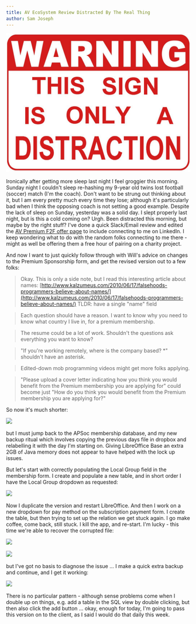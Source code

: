 ```yaml
---
title: AV EcoSystem Review Distracted By The Real Thing
author: Sam Joseph
---
```


![distraction](../images/distraction.jpg)

Ironically after getting more sleep last night I feel groggier this morning.  Sunday night I couldn't sleep re-hashing my 9-year old twins lost football (soccer) match (I'm the coach).  Don't want to be strung out thinking about it, but I am every pretty much every time they lose; although it's particularly bad when I think the opposing coach is not setting a good example.  Despite the lack of sleep on Sunday, yesterday was a solid day.  I slept properly last night, but is this a cold coming on?  Urgh.  Been distracted this morning, but maybe by the right stuff?  I've done a quick Slack/Email review and edited the [AV Premium F2F offer page](https://www.agileventures.org/premium-f2f-offer) to include connecting to me on LinkedIn.  I keep wondering what to do with the random folks connecting to me there - might as well be offering them a free hour of pairing on a charity project.

And now I want to just quickly follow through with Will's advice on changes to the Premium Sponsorship form, and get the revised version out to a few folks:

> Okay. This is only a side note, but I read this interesting article about names: [http://www.kalzumeus.com/2010/06/17/falsehoods-programmers-believe-about-names/](http://www.kalzumeus.com/2010/06/17/falsehoods-programmers-believe-about-names/) TLDR: have a single "name" field

> Each question should have a reason. I want to know why you need to know what country I live in, for a premium membership.

> The resume could be a lot of work. Shouldn't the questions ask everything you want to know?

> "If you're working remotely, where is the company based? *" shouldn't have an asterisk.

> Edited-down mob programming videos might get more folks applying.

> "Please upload a cover letter indicating how you think you would benefit from the Premium membership you are applying for" could become just "How do you think you would benefit from the Premium membership you are applying for?"

So now it's much shorter:

![](https://dl.dropbox.com/s/m29aa7wl36fiuw5/Screenshot%202018-01-09%2010.32.39.png?dl=0)

but I must jump back to the APSoc membership database, and my new backup ritual which involves copying the previous days file in dropbox and relabelling it with the day I'm starting on.  Giving LibreOffice Base an extra 2GB of Java memory does not appear to have helped with the lock up issues.  

But let's start with correctly populating the Local Group field in the membership form.  I create and populate a new table, and in short order I have the Local Group dropdown as requested:

![](https://dl.dropbox.com/s/w93hp5cyr700a9i/Screenshot%202018-01-09%2010.45.43.png?dl=0)

Now I duplicate the version and restart LibreOffice.  And then I work on a new dropdown for pay method on the subscription payment form.  I create the table, but then trying to set up the relation we get stuck again.  I go make coffee, come back, still stuck.  I kill the app, and re-start.  I'm lucky - this time we're able to recover the corrupted file:

![](https://dl.dropbox.com/s/cms13nfe5rtu8nd/Screenshot%202018-01-09%2011.09.14.png?dl=0)

![](https://dl.dropbox.com/s/ac9vdcxbhwlfpkk/Screenshot%202018-01-09%2011.10.30.png?dl=0)

but I've got no basis to diagnose the issue ... I make a quick extra backup and continue, and I get it working:

![](https://dl.dropbox.com/s/anclrh7bi983wpb/Screenshot%202018-01-09%2011.13.11.png?dl=0)

There is no particular pattern - although sense problems come when I double up on things, e.g. add a table in the SQL view by double clicking, but then also click the add button ... okay, enough for today, I'm going to pass this version on to the client, as I said I would do that daily this week.









